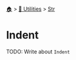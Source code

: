 <!--startTocHeader-->
[🏠](../../README.md) > [🔧 Utilities](../README.md) > [Str](README.md)
# Indent
<!--endTocHeader-->
TODO: Write about `Indent`
<!--startTocSubtopic-->

<!--endTocSubtopic-->